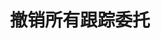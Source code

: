 ---
title: 撤销所有跟踪委托
position_number: 17
type: post
description: /v1/future-u/trade/entrust/cancel-all-track
remark: Content-Type = application/x-www-form-urlencoded
parameters:
content_markdown: |-

                #### **限流规则**

                200/s/apikey
left_code_blocks:
    -
        code_block: 
        title: Java
        language: java
right_code_blocks:
    - code_block: |-
        {
          "msgInfo": {
            "code": "",
            "msg": ""
          },
          "msg": "",
          "data": {},
          "code": 200
        }
      title: Response
      language: json
---
